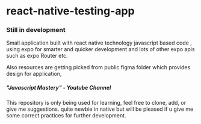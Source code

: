 # react-native-testing-app

<h3>Still in development</h3>
<span>Small application built with react native technology javascript based code , using expo for smarter and quicker development and lots of other expo apis such as expo Router etc. </span>


<p>Also resources are getting picked from public figma folder which provides design for application,</br> <h5>"Javascript Mastery" - Youtube Channel </h5>   This repository is only being used for learning, feel free to clone, add, or give me suggestions. quite newbie in native but will be pleased if u give me some correct practices for further development. </p>
